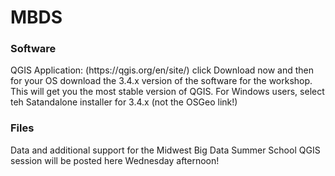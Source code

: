 # MBDS

<h3>Software</h3>
QGIS Application: (https://qgis.org/en/site/) click Download now and then for your OS download the 3.4.x version of the software for the workshop. This will get you the most stable version of QGIS. For Windows users, select teh Satandalone installer for 3.4.x (not the OSGeo link!)
 
 <h3>Files</h3>
 Data and additional support for the Midwest Big Data Summer School QGIS session will be posted here Wednesday afternoon!

 
